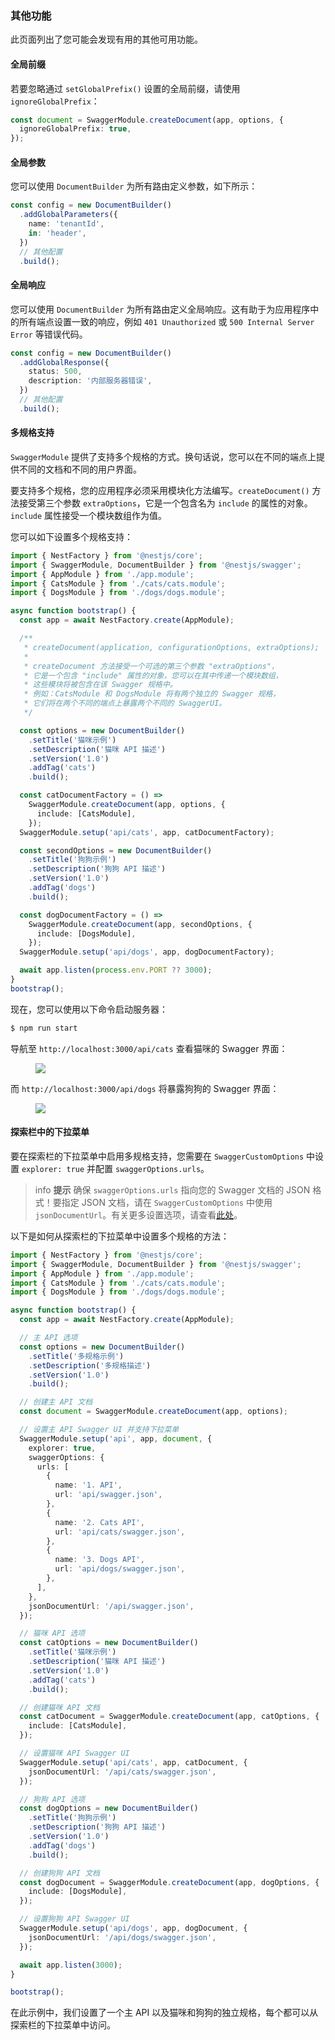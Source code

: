 ### 其他功能

此页面列出了您可能会发现有用的其他可用功能。

#### 全局前缀

若要忽略通过 `setGlobalPrefix()` 设置的全局前缀，请使用 `ignoreGlobalPrefix`：

```typescript
const document = SwaggerModule.createDocument(app, options, {
  ignoreGlobalPrefix: true,
});
```

#### 全局参数

您可以使用 `DocumentBuilder` 为所有路由定义参数，如下所示：

```typescript
const config = new DocumentBuilder()
  .addGlobalParameters({
    name: 'tenantId',
    in: 'header',
  })
  // 其他配置
  .build();
```

#### 全局响应

您可以使用 `DocumentBuilder` 为所有路由定义全局响应。这有助于为应用程序中的所有端点设置一致的响应，例如 `401 Unauthorized` 或 `500 Internal Server Error` 等错误代码。

```typescript
const config = new DocumentBuilder()
  .addGlobalResponse({
    status: 500,
    description: '内部服务器错误',
  })
  // 其他配置
  .build();
```

#### 多规格支持

`SwaggerModule` 提供了支持多个规格的方式。换句话说，您可以在不同的端点上提供不同的文档和不同的用户界面。

要支持多个规格，您的应用程序必须采用模块化方法编写。`createDocument()` 方法接受第三个参数 `extraOptions`，它是一个包含名为 `include` 的属性的对象。`include` 属性接受一个模块数组作为值。

您可以如下设置多个规格支持：

```typescript
import { NestFactory } from '@nestjs/core';
import { SwaggerModule, DocumentBuilder } from '@nestjs/swagger';
import { AppModule } from './app.module';
import { CatsModule } from './cats/cats.module';
import { DogsModule } from './dogs/dogs.module';

async function bootstrap() {
  const app = await NestFactory.create(AppModule);

  /**
   * createDocument(application, configurationOptions, extraOptions);
   *
   * createDocument 方法接受一个可选的第三个参数 "extraOptions"，
   * 它是一个包含 "include" 属性的对象，您可以在其中传递一个模块数组，
   * 这些模块将被包含在该 Swagger 规格中。
   * 例如：CatsModule 和 DogsModule 将有两个独立的 Swagger 规格，
   * 它们将在两个不同的端点上暴露两个不同的 SwaggerUI。
   */

  const options = new DocumentBuilder()
    .setTitle('猫咪示例')
    .setDescription('猫咪 API 描述')
    .setVersion('1.0')
    .addTag('cats')
    .build();

  const catDocumentFactory = () =>
    SwaggerModule.createDocument(app, options, {
      include: [CatsModule],
    });
  SwaggerModule.setup('api/cats', app, catDocumentFactory);

  const secondOptions = new DocumentBuilder()
    .setTitle('狗狗示例')
    .setDescription('狗狗 API 描述')
    .setVersion('1.0')
    .addTag('dogs')
    .build();

  const dogDocumentFactory = () =>
    SwaggerModule.createDocument(app, secondOptions, {
      include: [DogsModule],
    });
  SwaggerModule.setup('api/dogs', app, dogDocumentFactory);

  await app.listen(process.env.PORT ?? 3000);
}
bootstrap();
```

现在，您可以使用以下命令启动服务器：

```bash
$ npm run start
```

导航至 `http://localhost:3000/api/cats` 查看猫咪的 Swagger 界面：

<figure><img src="/assets/swagger-cats.png" /></figure>

而 `http://localhost:3000/api/dogs` 将暴露狗狗的 Swagger 界面：

<figure><img src="/assets/swagger-dogs.png" /></figure>

#### 探索栏中的下拉菜单

要在探索栏的下拉菜单中启用多规格支持，您需要在 `SwaggerCustomOptions` 中设置 `explorer: true` 并配置 `swaggerOptions.urls`。

> info **提示** 确保 `swaggerOptions.urls` 指向您的 Swagger 文档的 JSON 格式！要指定 JSON 文档，请在 `SwaggerCustomOptions` 中使用 `jsonDocumentUrl`。有关更多设置选项，请查看[此处](/openapi/introduction#setup-options)。

以下是如何从探索栏的下拉菜单中设置多个规格的方法：

```typescript
import { NestFactory } from '@nestjs/core';
import { SwaggerModule, DocumentBuilder } from '@nestjs/swagger';
import { AppModule } from './app.module';
import { CatsModule } from './cats/cats.module';
import { DogsModule } from './dogs/dogs.module';

async function bootstrap() {
  const app = await NestFactory.create(AppModule);

  // 主 API 选项
  const options = new DocumentBuilder()
    .setTitle('多规格示例')
    .setDescription('多规格描述')
    .setVersion('1.0')
    .build();

  // 创建主 API 文档
  const document = SwaggerModule.createDocument(app, options);

  // 设置主 API Swagger UI 并支持下拉菜单
  SwaggerModule.setup('api', app, document, {
    explorer: true,
    swaggerOptions: {
      urls: [
        {
          name: '1. API',
          url: 'api/swagger.json',
        },
        {
          name: '2. Cats API',
          url: 'api/cats/swagger.json',
        },
        {
          name: '3. Dogs API',
          url: 'api/dogs/swagger.json',
        },
      ],
    },
    jsonDocumentUrl: '/api/swagger.json',
  });

  // 猫咪 API 选项
  const catOptions = new DocumentBuilder()
    .setTitle('猫咪示例')
    .setDescription('猫咪 API 描述')
    .setVersion('1.0')
    .addTag('cats')
    .build();

  // 创建猫咪 API 文档
  const catDocument = SwaggerModule.createDocument(app, catOptions, {
    include: [CatsModule],
  });

  // 设置猫咪 API Swagger UI
  SwaggerModule.setup('api/cats', app, catDocument, {
    jsonDocumentUrl: '/api/cats/swagger.json',
  });

  // 狗狗 API 选项
  const dogOptions = new DocumentBuilder()
    .setTitle('狗狗示例')
    .setDescription('狗狗 API 描述')
    .setVersion('1.0')
    .addTag('dogs')
    .build();

  // 创建狗狗 API 文档
  const dogDocument = SwaggerModule.createDocument(app, dogOptions, {
    include: [DogsModule],
  });

  // 设置狗狗 API Swagger UI
  SwaggerModule.setup('api/dogs', app, dogDocument, {
    jsonDocumentUrl: '/api/dogs/swagger.json',
  });

  await app.listen(3000);
}

bootstrap();
```

在此示例中，我们设置了一个主 API 以及猫咪和狗狗的独立规格，每个都可以从探索栏的下拉菜单中访问。